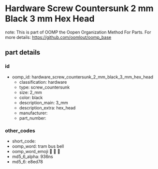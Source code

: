 # Hardware Screw Countersunk 2 mm Black 3 mm Hex Head  

note: This is part of OOMP the Oopen Organization Method For Parts. For more details: https://github.com/oomlout/oomp_base

##  part details





### id
* oomp_id: hardware_screw_countersunk_2_mm_black_3_mm_hex_head
  * classification: hardware
  * type: screw_countersunk
  * size: 2_mm
  * color: black
  * description_main: 3_mm
  * description_extra: hex_head
  * manufacturer: 
  * part_number: 

### other_codes
* short_code: 
* oomp_word: tram bus bell
* oomp_word_emoji :tram: :bus: :bell:
* md5_6_alpha: 936ns
* md5_6: e8ed78